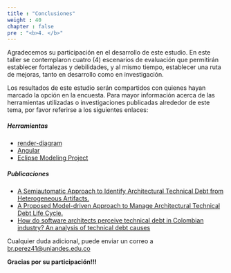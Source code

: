 ```yaml
---
title : "Conclusiones"
weight : 40
chapter : false
pre : "<b>4. </b>"
---
```


Agradecemos su participación en el desarrollo de este estudio. En este taller se contemplaron cuatro (4) escenarios de evaluación que permitirán establecer fortalezas y debilidades, y al mismo tiempo, establecer una ruta de mejoras, tanto en desarrollo como en investigación.

Los resultados de este estudio serán compartidos con quienes hayan marcado la opción en la encuesta. Para mayor información acerca de las herramientas utilizadas o investigaciones publicadas alrededor de este tema, por favor referirse a los siguientes enlaces:

##### Herramientas

* [render-diagram](https://laingsimon.github.io/render-diagram/)
* [Angular](https://angular.io/)
* [Eclipse Modeling Project](https://projects.eclipse.org/projects/modeling)

##### Publicaciones 
  
- [A Semiautomatic Approach to Identify Architectural Technical Debt from Heterogeneous Artifacts.](https://link.springer.com/chapter/10.1007/978-3-030-59155-7_1)
- [A Proposed Model-driven Approach to Manage Architectural Technical Debt Life Cycle.](https://ieeexplore.ieee.org/abstract/document/8786037/)
- [How do software architects perceive technical debt in Colombian industry? An analysis of technical debt causes](https://iopscience.iop.org/article/10.1088/1742-6596/1513/1/012003/meta)




Cualquier duda adicional, puede enviar un correo a br.perez41@uniandes.edu.co

**Gracias por su participación!!!**